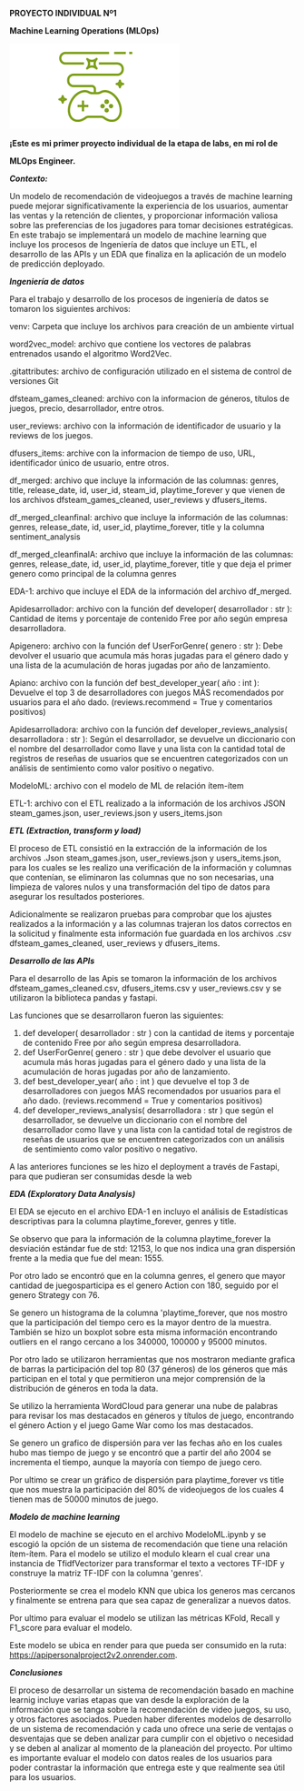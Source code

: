﻿**PROYECTO INDIVIDUAL Nº1**

**Machine Learning Operations (MLOps)**

![IA y ML para juegos - Casos de uso y casos prácticos - AWS para videojuegos](Aspose.Words.efa58f4e-8782-431b-92b8-0b217a683388.001.png)

**¡Este es mi primer proyecto individual de la etapa de labs, en mi rol de**  

**MLOps Engineer.**

***Contexto:*** 

Un modelo de recomendación de videojuegos a través de machine learning puede mejorar significativamente la experiencia de los usuarios, aumentar las ventas y la retención de clientes, y proporcionar información valiosa sobre las preferencias de los jugadores para tomar decisiones estratégicas. En este trabajo se implementará un modelo de machine learning que incluye los procesos de Ingeniería de datos que incluye un ETL, el desarrollo de las APIs y un EDA que finaliza en la aplicación de un modelo de predicción deployado.

***Ingeniería de datos*** 

Para el trabajo y desarrollo de los procesos de ingeniería de datos se tomaron los siguientes archivos:

venv: Carpeta que incluye los archivos para creación de un ambiente virtual

word2vec\_model: archivo que contiene los vectores de palabras entrenados usando el algoritmo Word2Vec.

.gitattributes: archivo de configuración utilizado en el sistema de control de versiones Git

dfsteam\_games\_cleaned: archivo con la informacion de géneros, títulos de juegos, precio, desarrollador, entre otros.

user\_reviews: archivo con la información de identificador de usuario y la reviews de los juegos.

dfusers\_items: archive con la informacion de tiempo de uso, URL, identificador único de usuario, entre otros.

df\_merged: archivo que incluye la información de las columnas: genres, title, release\_date, id, user\_id, steam\_id, playtime\_forever y que vienen de los archivos dfsteam\_games\_cleaned, user\_reviews y dfusers\_items.

df\_merged\_cleanfinal: archivo que incluye la información de las columnas: genres, release\_date, id, user\_id, playtime\_forever, title y la columna sentiment\_analysis

df\_merged\_cleanfinalA: archivo que incluye la información de las columnas: genres, release\_date, id, user\_id, playtime\_forever, title y que deja el primer genero como principal de la columna genres

EDA-1: archivo que incluye el EDA de la información del archivo df\_merged.

Apidesarrollador: archivo con la función def developer( desarrollador : str ): Cantidad de items y porcentaje de contenido Free por año según empresa desarrolladora.

Apigenero: archivo con la función def UserForGenre( genero : str ): Debe devolver el usuario que acumula más horas jugadas para el género dado y una lista de la acumulación de horas jugadas por año de lanzamiento.

Apiano: archivo con la función def best\_developer\_year( año : int ): Devuelve el top 3 de desarrolladores con juegos MÁS recomendados por usuarios para el año dado. (reviews.recommend = True y comentarios positivos)

Apidesarrolladora: archivo con la función def developer\_reviews\_analysis( desarrolladora : str ): Según el desarrollador, se devuelve un diccionario con el nombre del desarrollador como llave y una lista con la cantidad total de registros de reseñas de usuarios que se encuentren categorizados con un análisis de sentimiento como valor positivo o negativo.

ModeloML: archivo con el modelo de ML de relación ítem-ítem

ETL-1: archivo con el ETL realizado a la información de los archivos JSON steam\_games.json, user\_reviews.json y users\_items.json




***ETL (Extraction, transform y load)***

El proceso de ETL consistió en la extracción de la información de los archivos .Json steam\_games.json, user\_reviews.json y users\_items.json, para los cuales se les realizo una verificación de la información y columnas que contenían, se eliminaron las columnas que no son necesarias, una limpieza de valores nulos y una transformación del tipo de datos para asegurar los resultados posteriores. 

Adicionalmente se realizaron pruebas para comprobar que los ajustes realizados a la información y a las columnas trajeran los datos correctos en la solicitud y finalmente esta información fue guardada en los archivos .csv dfsteam\_games\_cleaned, user\_reviews y dfusers\_items.

***Desarrollo de las APIs***

Para el desarrollo de las Apis se tomaron la información de los archivos dfsteam\_games\_cleaned.csv, dfusers\_items.csv y user\_reviews.csv y se utilizaron la biblioteca pandas y fastapi. 

Las funciones que se desarrollaron fueron las siguientes: 

1. def developer( desarrollador : str ) con la cantidad de items y porcentaje de contenido Free por año según empresa desarrolladora.
1. def UserForGenre( genero : str ) que debe devolver el usuario que acumula más horas jugadas para el género dado y una lista de la acumulación de horas jugadas por año de lanzamiento.
1. def best\_developer\_year( año : int ) que devuelve el top 3 de desarrolladores con juegos MÁS recomendados por usuarios para el año dado. (reviews.recommend = True y comentarios positivos)
1. def developer\_reviews\_analysis( desarrolladora : str ) que según el desarrollador, se devuelve un diccionario con el nombre del desarrollador como llave y una lista con la cantidad total de registros de reseñas de usuarios que se encuentren categorizados con un análisis de sentimiento como valor positivo o negativo.

A las anteriores funciones se les hizo el deployment a través de Fastapi, para que pudieran ser consumidas desde la web 

***EDA (Exploratory Data Analysis)***

El EDA se ejecuto en el archivo EDA-1 en incluyo el análisis de Estadísticas descriptivas para la columna playtime\_forever, genres y title.

Se observo que para la información de la columna playtime\_forever la desviación estándar fue de std: 12153, lo que nos indica una gran dispersión frente a la media que fue del mean: 1555.

Por otro lado se encontró que en la columna genres, el genero que mayor cantidad de juegosparticipa es el genero Action con 180,  seguido por el genero Strategy con 76.

Se genero un histograma de la columna 'playtime\_forever, que nos mostro que la participación del tiempo cero es la mayor dentro de la muestra. También se hizo un boxplot sobre esta misma información encontrando outliers en el rango cercano a los 340000, 100000 y 95000 minutos.

Por otro lado se utilizaron herramientas que nos mostraron mediante grafica de barras la participación del top 80 (37 géneros) de los géneros que más participan en el total y que permitieron una mejor comprensión de la distribución de géneros en toda la data.

Se utilizo la herramienta WordCloud para generar una nube de palabras para revisar los mas destacados en géneros y títulos de juego, encontrando el género Action y el juego Game War como los mas destacados.

Se genero un grafico de dispersión para ver las fechas año en los cuales hubo mas tiempo de juego y se encontró que a partir del año 2004 se incrementa el tiempo, aunque la mayoría con tiempo de juego cero.

Por ultimo se crear un gráfico de dispersión para playtime\_forever vs title que nos muestra la participación del 80% de videojuegos de los cuales 4 tienen mas de 50000 minutos de juego.


***Modelo de machine learning***

El modelo de machine se ejecuto en el archivo ModeloML.ipynb y se escogió la opción de un sistema de recomendación que tiene una relación ítem-ítem. Para el modelo se utilizo el modulo klearn el cual crear una instancia de TfidfVectorizer para transformar el texto a vectores TF-IDF y  construye la matriz TF-IDF con la columna 'genres'.

Posteriormente se crea el modelo KNN que ubica los generos mas cercanos y finalmente se entrena para que sea capaz de generalizar a nuevos datos.

Por ultimo para evaluar el modelo se utilizan las métricas KFold, Recall y F1\_score para evaluar el modelo.

Este modelo se ubica en render para que pueda ser consumido en la ruta: <https://apipersonalproject2v2.onrender.com>.

***Conclusiones***

El proceso de desarrollar un sistema de recomendación basado en machine learnig incluye varias etapas que van desde la exploración de la información que se tanga sobre la recomendación de video juegos, su uso, y otros factores asociados. Pueden haber diferentes modelos de desarrollo de un sistema de recomendación y cada uno ofrece una serie de ventajas o desventajas que se deben analizar para cumplir con el objetivo o necesidad y se deben al analizar al momento de la planeación del proyecto. Por ultimo es importante evaluar el modelo con datos reales de los usuarios para poder contrastar la información que entrega este y que realmente sea útil para los usuarios.










